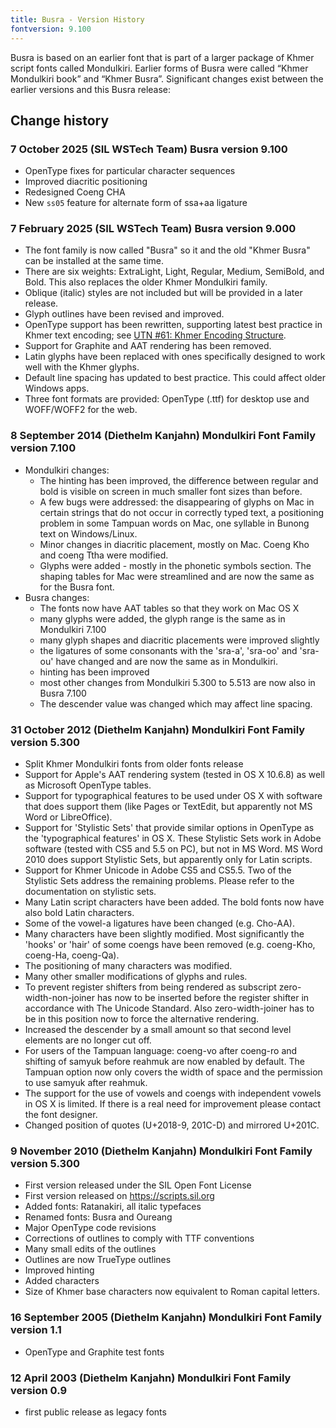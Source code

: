 ```yaml
---
title: Busra - Version History
fontversion: 9.100
---
```


Busra is based on an earlier font that is part of a larger package of Khmer script fonts called Mondulkiri. Earlier forms of Busra were called “Khmer Mondulkiri book” and “Khmer Busra”. Significant changes exist between the earlier versions and this Busra release:

## Change history

### 7 October 2025 (SIL WSTech Team) Busra version 9.100
- OpenType fixes for particular character sequences
- Improved diacritic positioning
- Redesigned Coeng CHA
- New `ss05` feature for alternate form of ssa+aa ligature

### 7 February 2025 (SIL WSTech Team) Busra version 9.000
- The font family is now called "Busra" so it and the old "Khmer Busra" can be installed at the same time.
- There are six weights: ExtraLight, Light, Regular, Medium, SemiBold, and Bold. This also replaces the older Khmer Mondulkiri family.
- Oblique (italic) styles are not included but will be provided in a later release.
- Glyph outlines have been revised and improved.
- OpenType support has been rewritten, supporting latest best practice in Khmer text encoding; see [UTN #61: Khmer Encoding Structure]( https://www.unicode.org/notes/tn61).
- Support for Graphite and AAT rendering has been removed.
- Latin glyphs have been replaced with ones specifically designed to work well with the Khmer glyphs. 
- Default line spacing has updated to best practice. This could affect older Windows apps.
- Three font formats are provided: OpenType (.ttf) for desktop use and WOFF/WOFF2 for the web.

### 8 September 2014 (Diethelm Kanjahn) Mondulkiri Font Family version 7.100
- Mondulkiri changes:
   - The hinting has been improved, the difference between regular and bold is visible on screen in much smaller font sizes than before. 
   - A few bugs were addressed: the disappearing of glyphs on Mac in certain strings that do not occur in correctly typed text, a positioning problem in some Tampuan words on Mac, one syllable in Bunong text on Windows/Linux. 
   - Minor changes in diacritic placement, mostly on Mac. Coeng Kho and coeng Ttha were modified. 
   - Glyphs were added - mostly in the phonetic symbols section. The shaping tables for Mac were streamlined and are now the same as for the Busra font.
- Busra changes:
   - The fonts now have AAT tables so that they work on Mac OS X 
   - many glyphs were added, the glyph range is the same as in Mondulkiri 7.100
   - many glyph shapes and diacritic placements were improved slightly
   - the ligatures of some consonants with the 'sra-a', 'sra-oo' and 'sra-ou' have changed and are now the same as in Mondulkiri.
   - hinting has been improved
   - most other changes from Mondulkiri 5.300 to 5.513 are now also in Busra 7.100
   - The descender value was changed which may affect line spacing.

### 31 October 2012 (Diethelm Kanjahn) Mondulkiri Font Family version 5.300
- Split Khmer Mondulkiri fonts from older fonts release
- Support for Apple's AAT rendering system (tested in OS X 10.6.8) as well as Microsoft OpenType tables.
- Support for typographical features to be used under OS X with software that does support them (like Pages or TextEdit, but apparently not MS Word or LibreOffice). 
- Support for 'Stylistic Sets' that provide similar options in OpenType as the 'typographical features' in OS X. These Stylistic Sets work in Adobe software (tested with CS5 and 5.5 on PC), but not in MS Word. MS Word 2010 does support Stylistic Sets, but apparently only for Latin scripts. 
- Support for Khmer Unicode in Adobe CS5 and CS5.5. Two of the Stylistic Sets address the remaining problems. Please refer to the documentation on stylistic sets.
- Many Latin script characters have been added. The bold fonts now have also bold Latin characters.
- Some of the vowel-a ligatures have been changed (e.g. Cho-AA).
- Many characters have been slightly modified. Most significantly the 'hooks' or 'hair' of some coengs have been removed (e.g. coeng-Kho, coeng-Ha, coeng-Qa).
- The positioning of many characters was modified.
- Many other smaller modifications of glyphs and rules.
- To prevent register shifters from being rendered as subscript zero-width-non-joiner has now to be inserted before the register shifter in accordance with The Unicode Standard. Also zero-width-joiner has to be in this position now to force the alternative rendering.
- Increased the descender by a small amount so that second level elements are no longer cut off.
- For users of the Tampuan language: coeng-vo after coeng-ro and shifting of samyuk before reahmuk are now enabled by default. The Tampuan option now only covers the width of space and the permission to use samyuk after reahmuk.
- The support for the use of vowels and coengs with independent vowels in OS X is limited. If there is a real need for improvement please contact the font designer.
- Changed position of quotes (U+2018-9, 201C-D) and mirrored U+201C. 

### 9 November 2010 (Diethelm Kanjahn) Mondulkiri Font Family version 5.300
- First version released under the SIL Open Font License
- First version released on https://scripts.sil.org
- Added fonts: Ratanakiri, all italic typefaces
- Renamed fonts: Busra and Oureang
- Major OpenType code revisions
- Corrections of outlines to comply with TTF conventions
- Many small edits of the outlines
- Outlines are now TrueType outlines
- Improved hinting
- Added characters
- Size of Khmer base characters now equivalent to Roman capital letters.

### 16 September 2005 (Diethelm Kanjahn) Mondulkiri Font Family version 1.1
- OpenType and Graphite test fonts

### 12 April 2003 (Diethelm Kanjahn) Mondulkiri Font Family version 0.9
- first public release as legacy fonts
